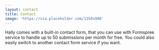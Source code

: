 ```yaml
---
layout: contact
title: Contact
image: 'https://via.placeholder.com/1350x900'
---
```


Hally comes with a built-in contact form, that you can use with Formspree service to handle up to 50 submissions per month for free. You could also easily switch to another contact form service if you want.